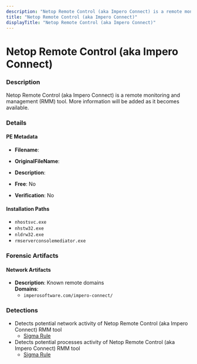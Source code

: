 ```yaml
---
description: "Netop Remote Control (aka Impero Connect) is a remote monitoring and management (RMM) tool. More information will be added as it becomes available."
title: "Netop Remote Control (aka Impero Connect)"
displayTitle: "Netop Remote Control (aka Impero Connect)"
---
```




# Netop Remote Control (aka Impero Connect)


### Description

Netop Remote Control (aka Impero Connect) is a remote monitoring and management (RMM) tool. More information will be added as it becomes available.




### Details


#### PE Metadata
- **Filename**: 
- **OriginalFileName**: 
- **Description**: 


- **Free**: No

- **Verification**: No




#### Installation Paths
- `nhostsvc.exe`
- `nhstw32.exe`
- `nldrw32.exe`
- `rmserverconsolemediator.exe`

### Forensic Artifacts




#### Network Artifacts
- **Description**: Known remote domains
<br/>**Domains**:
    - `imperosoftware.com/impero-connect/`


### Detections
- Detects potential network activity of Netop Remote Control (aka Impero Connect) RMM tool
  - [Sigma Rule](https://github.com/magicsword-io/LOLRMM/blob/main/detections/sigma/netop_remote_control__aka_impero_connect__network_sigma.yml)
- Detects potential processes activity of Netop Remote Control (aka Impero Connect) RMM tool
  - [Sigma Rule](https://github.com/magicsword-io/LOLRMM/blob/main/detections/sigma/netop_remote_control__aka_impero_connect__processes_sigma.yml)



